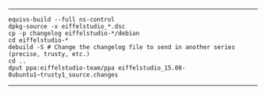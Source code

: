 ***

	equivs-build --full ns-control
	dpkg-source -x eiffelstudio_*.dsc
	cp -p changelog eiffelstudio-*/debian
	cd eiffelstudio-*
	debuild -S # Change the changelog file to send in another series (precise, trusty, etc.)
	cd ..
	dput ppa:eiffelstudio-team/ppa eiffelstudio_15.08-0ubuntu1~trusty1_source.changes

***
